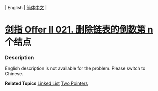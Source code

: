 | English | [简体中文](README.md) |

# [剑指 Offer II 021. 删除链表的倒数第 n 个结点](https://leetcode-cn.com/problems/SLwz0R)
 ### Description
<p>English description is not available for the problem. Please switch to Chinese.</p>

**Related Topics**  [Linked List](https://leetcode-cn.com/tag/linked-list) [Two Pointers](https://leetcode-cn.com/tag/two-pointers) 